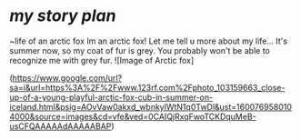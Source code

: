 # ***my story plan***
~life of an arctic fox
Im an arctic fox! Let me tell u more about my life...
It's summer now, so my coat of fur is grey. You probably won't be able to recognize me with grey fur.
![Image of Arctic fox]

(https://www.google.com/url?sa=i&url=https%3A%2F%2Fwww.123rf.com%2Fphoto_103159663_close-up-of-a-young-playful-arctic-fox-cub-in-summer-on-iceland.html&psig=AOvVaw0akxd_wbnkylWtN1q0TwDl&ust=1600769580104000&source=images&cd=vfe&ved=0CAIQjRxqFwoTCKDquMeB-usCFQAAAAAdAAAAABAP)

